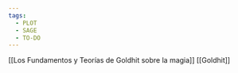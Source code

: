 ```yaml
---
tags:
  - PLOT
  - SAGE
  - TO-DO
---
```

[[Los Fundamentos y Teorías de Goldhit sobre la magia]]
[[Goldhit]]